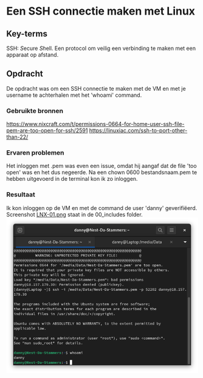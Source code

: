# Een SSH connectie maken met Linux

## Key-terms
SSH: *S*ecure *Sh*ell. Een protocol om veilig een verbinding te maken met een apparaat op afstand.

## Opdracht
De opdracht was om een SSH connectie te maken met de VM en met je username te achterhalen met het 'whoami' command.

### Gebruikte bronnen
https://www.nixcraft.com/t/permissions-0664-for-home-user-ssh-file-pem-are-too-open-for-ssh/2591
https://linuxiac.com/ssh-to-port-other-than-22/

### Ervaren problemen
Het inloggen met .pem was even een issue, omdat hij aangaf dat de file 'too open' was en het dus negeerde.
Na een chown 0600 bestandsnaam.pem te hebben uitgevoerd in de terminal kon ik zo inloggen.

### Resultaat
Ik kon inloggen op de VM en met de command de user 'danny' geverifiëerd.
Screenshot [LNX-01.png](/00_includes/LNX-01.png) staat in de 00_includes folder. 
![LNX-01.png](/00_includes/LNX-01.png)

